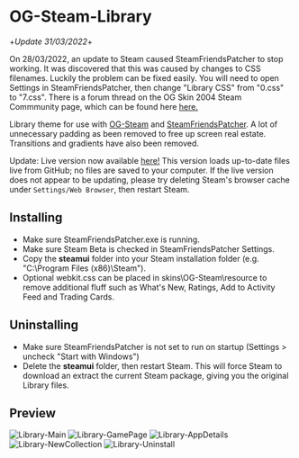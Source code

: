 # OG-Steam-Library

+*Update 31/03/2022*+

On 28/03/2022, an update to Steam caused SteamFriendsPatcher to stop working. It was discovered that this was caused by changes to CSS filenames. Luckily the problem can be fixed easily. You will need to open Settings in SteamFriendsPatcher, then change "Library CSS" from "0.css" to "7.css". There is a forum thread on the OG Skin 2004 Steam Commmunity page, which can be found here <a href="https://steamcommunity.com/groups/og-skin/discussions/1/3187992943275121931/">here.</a>

Library theme for use with <a href="https://github.com/ungstein/OG-Steam">OG-Steam</a> and <a href="https://github.com/PhantomGamers/SteamFriendsPatcher">SteamFriendsPatcher<a>. A lot of unnecessary padding as been removed to free up screen real estate. Transitions and gradients have also been removed.

Update: Live version now available <a href="https://ungstein.github.io/og-steam-library/og-steam-library-live.zip">here!</a>
This version loads up-to-date files live from GitHub; no files are saved to your computer. If the live version does not appear to be updating, please try deleting Steam's browser cache under `Settings/Web Browser`, then restart Steam.

Installing
-

* Make sure SteamFriendsPatcher.exe is running.
* Make sure Steam Beta is checked in SteamFriendsPatcher Settings.
* Copy the **steamui** folder into your Steam installation folder (e.g. "C:\Program Files (x86)\Steam").
* Optional webkit.css can be placed in skins\OG-Steam\resource to remove additional fluff such as What's New, Ratings, Add to Activity Feed and Trading Cards.

Uninstalling
-

* Make sure SteamFriendsPatcher is not set to run on startup (Settings > uncheck "Start with Windows")
* Delete the **steamui** folder, then restart Steam. This will force Steam to download an extract the current Steam package, giving you the original Library files.
  
Preview
-
![Library-Main](https://i.imgur.com/iGQpX2O.png)
![Library-GamePage](https://i.imgur.com/mtTseOO.png)
![Library-AppDetails](https://i.imgur.com/PYlLftU.png)
![Library-NewCollection](https://i.imgur.com/91nr8si.png)
![Library-Uninstall](https://i.imgur.com/H7pRyRr.png)
